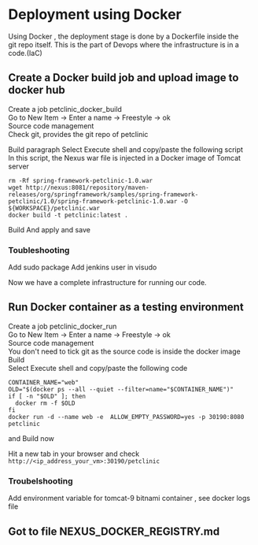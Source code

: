 # Deployment using Docker 
Using Docker , the deployment stage is done by a Dockerfile inside the  
git repo itself. This is the part of Devops where the infrastructure is in a code.(IaC)  

## Create a Docker build job and upload image to docker hub
Create a job petclinic_docker_build  
Go to New Item -> Enter a name -> Freestyle -> ok      
Source code management  
Check git, provides the git repo of petclinic  



Build paragraph 
Select Execute shell and copy/paste the following script   
In this script, the Nexus war file is injected in a Docker image of Tomcat server  
```shell script
rm -Rf spring-framework-petclinic-1.0.war
wget http://nexus:8081/repository/maven-releases/org/springframework/samples/spring-framework-petclinic/1.0/spring-framework-petclinic-1.0.war -O ${WORKSPACE}/petclinic.war
docker build -t petclinic:latest .
```
Build
And apply and save

### Toubleshooting 
Add sudo package 
Add jenkins user in visudo 

Now we have a complete infrastructure for running our code.


## Run  Docker container as a testing environment 
Create a job petclinic_docker_run  
Go to New Item -> Enter a name -> Freestyle -> ok    
Source code management  
You don't need to tick git as the source code is inside the docker image  
Build  
Select Execute shell and copy/paste the following code  
```shell script
CONTAINER_NAME="web"
OLD="$(docker ps --all --quiet --filter=name="$CONTAINER_NAME")"
if [ -n "$OLD" ]; then
  docker rm -f $OLD
fi
docker run -d --name web -e  ALLOW_EMPTY_PASSWORD=yes -p 30190:8080 petclinic
```
and Build now 

Hit a new tab in your browser and check   
```http://<ip_address_your_vm>:30190/petclinic```

### Troubelshooting 
Add environment variable for tomcat-9 bitnami container , see docker logs file


## Got to file NEXUS_DOCKER_REGISTRY.md
